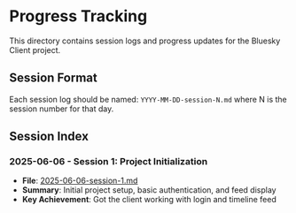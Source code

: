 # Progress Tracking

This directory contains session logs and progress updates for the Bluesky Client project.

## Session Format
Each session log should be named: `YYYY-MM-DD-session-N.md` where N is the session number for that day.

## Session Index

### 2025-06-06 - Session 1: Project Initialization
- **File**: [2025-06-06-session-1.md](./2025-06-06-session-1.md)
- **Summary**: Initial project setup, basic authentication, and feed display
- **Key Achievement**: Got the client working with login and timeline feed